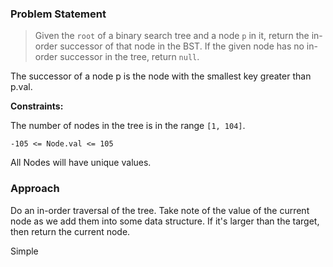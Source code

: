 ### **Problem Statement**

> Given the `root` of a binary search tree and a node `p` in it, return the in-order successor of that node in the BST. If the given node has no in-order successor in the tree, return `null`.

The successor of a node p is the node with the smallest key greater than p.val.



**Constraints:**

The number of nodes in the tree is in the range `[1, 104]`.

`-105 <= Node.val <= 105`

All Nodes will have unique values.


### **Approach**

Do an in-order traversal of the tree. Take note of the value of the current node as we add them into some data structure. If it's larger than the target, then return the current node. 

Simple

